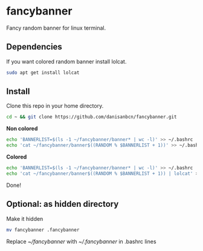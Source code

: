 # fancybanner
Fancy random banner for linux terminal.

## Dependencies

If you want colored random banner install lolcat.

```bash
sudo apt get install lolcat
```

## Install

Clone this repo in your home directory. 
```bash
cd ~ && git clone https://github.com/danisanbcn/fancybanner.git
```

**Non colored**

```bash
echo 'BANNERLIST=$(ls -1 ~/fancybanner/banner* | wc -l)' >> ~/.bashrc
echo 'cat ~/fancybanner/banner$((RANDOM % $BANNERLIST + 1))' >> ~/.bashrc
```

**Colored**

```bash
echo 'BANNERLIST=$(ls -1 ~/fancybanner/banner* | wc -l)' >> ~/.bashrc
echo 'cat ~/fancybanner/banner$((RANDOM % $BANNERLIST + 1)) | lolcat' >> ~/.bashrc
```

Done!

## Optional: as hidden directory

Make it hidden
```bash
mv fancybanner .fancybanner
```
Replace *~/fancybanner* with *~/.fancybanner* in .bashrc lines
